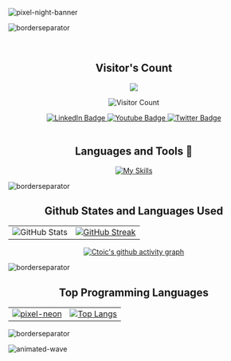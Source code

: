 
![pixel-night-banner](https://github.com/Ctoic/Ctoic/assets/90936436/fab74104-e85f-44fe-aa92-9eb7aba51e30)



![borderseparator](https://github.com/Ctoic/Ctoic/assets/90936436/ff2a1e28-a7ad-448e-a20e-cc3a62715e72)

<br>



<div align="center">
  
<h2>Visitor's Count</h2>

![](https://komarev.com/ghpvc/?username=ZAHID-ALI3&color=ff69b4)


![Visitor Count](https://profile-counter.glitch.me/{ZAHID-ALI3}/count.svg) 

  
</div>
<div id="header" align="center">
<div id="badges">
  <a href="https://www.linkedin.com/in/najam-ali-abbas-614211216/">
    <img src="https://img.shields.io/badge/LinkedIn-blue?style=for-the-badge&logo=linkedin&logoColor=white" alt="LinkedIn Badge"/>
  </a>
  <a href="https://www.youtube.com/channel/UC4ZY1JKm3nuqX3XcCf9l0xQ/featured">
    <img src="https://img.shields.io/badge/YouTube-red?style=for-the-badge&logo=youtube&logoColor=white" alt="Youtube Badge"/>
  </a>
  <a href="https://twitter.com/Ct0ic">
    <img src="https://img.shields.io/badge/Twitter-blue?style=for-the-badge&logo=twitter&logoColor=white" alt="Twitter Badge"/>
  </a>
</div>
  </div>
<br>

 <div align="center"> 
  <h2>Languages and Tools 🧰</h2>
   
 [![My Skills](https://skillicons.dev/icons?i=py,mysql,github,visualstudio,&theme=dark&perline=12)](https://skillicons.dev)

</div>


![borderseparator](https://github.com/ZAHID-ALI3/ZAHID-ALI3/assets/90936436/b0885c98-6e49-4365-93f1-fd2fcaed194c)

  <div align="center">

  <div>
<h2 alig="center"> Github States and Languages Used  </h2>

</div>

<table>
  <tr>
    <td align="center">
      <img src="https://github-readme-stats.vercel.app/api?username=ZAHID-ALI3&show_icons=true&theme=radical" alt="GitHub Stats" />
    </td>
    <td align="center">
      <a href="https://git.io/streak-stats">
        <img src="https://streak-stats.demolab.com/?user=ZAHID-ALI3&theme=radical" alt="GitHub Streak" />
      </a>
    </td>
  </tr>
</table>
 <div align="center">




    
  [![Ctoic's github activity graph](https://github-readme-activity-graph.vercel.app/graph?username=ZAHID-ALI3&theme=rogue)](https://github.com/ZAHID-ALI3/github-readme-activity-graph)





</div>




  </div>
  </div>
  
![borderseparator](https://github.com/ZAHID-ALI3/ZAHID-ALI3/assets/90936436/b0885c98-6e49-4365-93f1-fd2fcaed194c)
  <div>

<div align="center">
  <table>
    <tr>
      <h2>Top Programming Languages</h2>
      <td align="center">
        <a href="https://github.com/ZAHID-ALI3/ZAHID-ALI3/assets/90936436/8f9b03ab-7642-48d9-a75e-f2f3778dd4da">
          <img src="https://github.com/ZAHID-ALI3/ZAHID-ALI3/assets/90936436/8f9b03ab-7642-48d9-a75e-f2f3778dd4da" alt="pixel-neon" />
        </a>
      </td>
      <td align="center">
        <a href="https://github.com/ZAHID-ALI3/github-readme-stats">
          <img src="https://github-readme-stats.vercel.app/api/top-langs/?username=ZAHID-ALI3&layout=compact&bg_color=00000000" alt="Top Langs" />
        </a>
      </td>
    </tr>
  </table>
</div>






 
 ![borderseparator](https://github.com/Ctoic/Ctoic/assets/90936436/ff2a1e28-a7ad-448e-a20e-cc3a62715e72)




  

![animated-wave](https://github.com/Ctoic/Ctoic/assets/90936436/f12da875-8704-4e89-80f8-31c42713adec)
